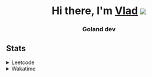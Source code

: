 <h1 align="center">Hi there, I'm <a href="https://t.me/N0gameNol1fee" target="_blank">Vlad</a> 
<img src="https://github.com/blackcater/blackcater/raw/main/images/Hi.gif" height="32"/></h1>
<h3 align="center">Goland dev</h3>

<h2>Stats</h2>
<details><summary>Leetcode</summary>

[![Nol1fe LeetCode stats](https://leetcode-stats-six.vercel.app/api?username=Nol1feee&theme=dark)](https://leetcode.com/Nol1feee/)
</details>

<details><summary>Wakatime</summary>
<!--START_SECTION:waka-->
![Code Time](http://img.shields.io/badge/Code%20Time-276%20hrs%204%20mins-blue)

![Profile Views](http://img.shields.io/badge/Profile%20Views-0-blue)

**🐱 My GitHub Data** 

> 📦 31.3 kB Used in GitHub's Storage 
 > 
> 🏆 32 Contributions in the Year 2023
 > 
> 🚫 Not Opted to Hire
 > 
> 📜 4 Public Repositories 
 > 
> 🔑 1 Private Repositories 
 > 
**I'm an Early 🐤** 

```text
🌞 Morning                248 commits         ███████░░░░░░░░░░░░░░░░░░   28.44 % 
🌆 Daytime                323 commits         █████████░░░░░░░░░░░░░░░░   37.04 % 
🌃 Evening                254 commits         ███████░░░░░░░░░░░░░░░░░░   29.13 % 
🌙 Night                  47 commits          █░░░░░░░░░░░░░░░░░░░░░░░░   05.39 % 
```
📅 **I'm Most Productive on Sunday** 

```text
Monday                   144 commits         ████░░░░░░░░░░░░░░░░░░░░░   16.51 % 
Tuesday                  122 commits         ███░░░░░░░░░░░░░░░░░░░░░░   13.99 % 
Wednesday                127 commits         ████░░░░░░░░░░░░░░░░░░░░░   14.56 % 
Thursday                 77 commits          ██░░░░░░░░░░░░░░░░░░░░░░░   08.83 % 
Friday                   105 commits         ███░░░░░░░░░░░░░░░░░░░░░░   12.04 % 
Saturday                 139 commits         ████░░░░░░░░░░░░░░░░░░░░░   15.94 % 
Sunday                   158 commits         █████░░░░░░░░░░░░░░░░░░░░   18.12 % 
```


📊 **This Week I Spent My Time On** 

```text
🕑︎ Time Zone: Europe/Moscow

💬 Programming Languages: 
Go                       40 mins             ████████████████████████░   96.45 % 
HTTP Request             0 secs              ░░░░░░░░░░░░░░░░░░░░░░░░░   01.86 % 
INI                      0 secs              ░░░░░░░░░░░░░░░░░░░░░░░░░   01.59 % 
Makefile                 0 secs              ░░░░░░░░░░░░░░░░░░░░░░░░░   00.10 % 

🔥 Editors: 
GoLand                   41 mins             █████████████████████████   98.41 % 
Vim                      0 secs              ░░░░░░░░░░░░░░░░░░░░░░░░░   01.59 % 

🐱‍💻 Projects: 
CLI-chat                 41 mins             █████████████████████████   98.41 % 
Unknown Project          0 secs              ░░░░░░░░░░░░░░░░░░░░░░░░░   01.59 % 

💻 Operating System: 
Mac                      41 mins             █████████████████████████   100.00 % 
```

**I Mostly Code in Go** 

```text
Go                       2 repos             █████████████████░░░░░░░░   66.67 % 
C                        1 repo              ████████░░░░░░░░░░░░░░░░░   33.33 % 
```



**Timeline**

![Lines of Code chart](https://raw.githubusercontent.com/Nol1feee/Nol1feee/main/assets/bar_graph.png)


 Last Updated on 24/11/2023 21:02:29 UTC
<!--END_SECTION:waka-->
</details>
